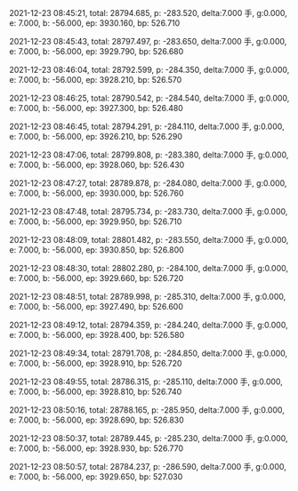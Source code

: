 2021-12-23 08:45:21, total: 28794.685, p: -283.520, delta:7.000 手, g:0.000, e: 7.000, b: -56.000, ep: 3930.160, bp: 526.710

2021-12-23 08:45:43, total: 28797.497, p: -283.650, delta:7.000 手, g:0.000, e: 7.000, b: -56.000, ep: 3929.790, bp: 526.680

2021-12-23 08:46:04, total: 28792.599, p: -284.350, delta:7.000 手, g:0.000, e: 7.000, b: -56.000, ep: 3928.210, bp: 526.570

2021-12-23 08:46:25, total: 28790.542, p: -284.540, delta:7.000 手, g:0.000, e: 7.000, b: -56.000, ep: 3927.300, bp: 526.480

2021-12-23 08:46:45, total: 28794.291, p: -284.110, delta:7.000 手, g:0.000, e: 7.000, b: -56.000, ep: 3926.210, bp: 526.290

2021-12-23 08:47:06, total: 28799.808, p: -283.380, delta:7.000 手, g:0.000, e: 7.000, b: -56.000, ep: 3928.060, bp: 526.430

2021-12-23 08:47:27, total: 28789.878, p: -284.080, delta:7.000 手, g:0.000, e: 7.000, b: -56.000, ep: 3930.000, bp: 526.760

2021-12-23 08:47:48, total: 28795.734, p: -283.730, delta:7.000 手, g:0.000, e: 7.000, b: -56.000, ep: 3929.950, bp: 526.710

2021-12-23 08:48:09, total: 28801.482, p: -283.550, delta:7.000 手, g:0.000, e: 7.000, b: -56.000, ep: 3930.850, bp: 526.800

2021-12-23 08:48:30, total: 28802.280, p: -284.100, delta:7.000 手, g:0.000, e: 7.000, b: -56.000, ep: 3929.660, bp: 526.720

2021-12-23 08:48:51, total: 28789.998, p: -285.310, delta:7.000 手, g:0.000, e: 7.000, b: -56.000, ep: 3927.490, bp: 526.600

2021-12-23 08:49:12, total: 28794.359, p: -284.240, delta:7.000 手, g:0.000, e: 7.000, b: -56.000, ep: 3928.400, bp: 526.580

2021-12-23 08:49:34, total: 28791.708, p: -284.850, delta:7.000 手, g:0.000, e: 7.000, b: -56.000, ep: 3928.910, bp: 526.720

2021-12-23 08:49:55, total: 28786.315, p: -285.110, delta:7.000 手, g:0.000, e: 7.000, b: -56.000, ep: 3928.810, bp: 526.740

2021-12-23 08:50:16, total: 28788.165, p: -285.950, delta:7.000 手, g:0.000, e: 7.000, b: -56.000, ep: 3928.690, bp: 526.830

2021-12-23 08:50:37, total: 28789.445, p: -285.230, delta:7.000 手, g:0.000, e: 7.000, b: -56.000, ep: 3928.930, bp: 526.770

2021-12-23 08:50:57, total: 28784.237, p: -286.590, delta:7.000 手, g:0.000, e: 7.000, b: -56.000, ep: 3929.650, bp: 527.030